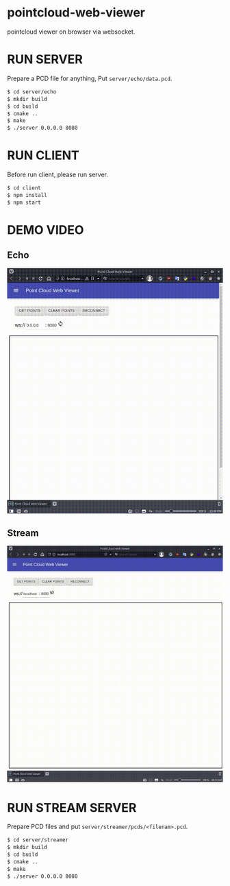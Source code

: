 # pointcloud-web-viewer

pointcloud viewer on browser via websocket.

# RUN SERVER

Prepare a PCD file for anything,
Put `server/echo/data.pcd`.

```bash
$ cd server/echo
$ mkdir build
$ cd build
$ cmake ..
$ make
$ ./server 0.0.0.0 8080
```

# RUN CLIENT

Before run client, please run server.

```bash
$ cd client
$ npm install
$ npm start
```

# DEMO VIDEO

## Echo

![files](./demo/point-cloud-web-viewer-simple-demo.gif)

## Stream

![files](./demo/point-cloud-web-viewer-stream-demo.gif)

# RUN STREAM SERVER

Prepare PCD files and put `server/streamer/pcds/<filenam>.pcd`.

```bash
$ cd server/streamer
$ mkdir build
$ cd build
$ cmake ..
$ make
$ ./server 0.0.0.0 8080
```
